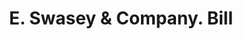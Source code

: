 ---
doi: 10.7916/D8VX1TR8
date_other: '1900'
date_other_textual: 1900-1909
form: printed ephemera
genre:
- Invoices
name:
- E. Swasey & Company
object_in_context_url: https://biggert.cul.columbia.edu/items/view/ave_biggert_01872
subject_hierarchical_geographic:
- Portland, Maine, United States
subject_name:
- E. Swasey & Company
title: E. Swasey & Company. Bill
sort_title: E. Swasey & Company. Bill
call_number: ave_biggert_01872
coordinates:
- 43.666666666666664,-70.26666666666667
pid: ave_biggert_01872
identifiers: ave_biggert_01872
thumbnail: https://derivativo-2.library.columbia.edu/iiif/2/ldpd:490606/full/!256,256/0/native.jpg
permalink: /biggert/ave_biggert_01872/
layout: iiif-image-page
---